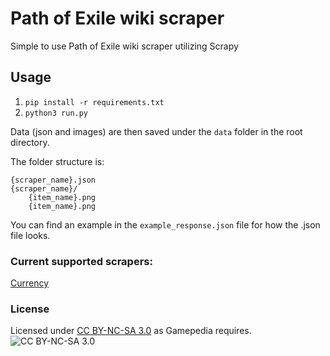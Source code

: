 # Path of Exile wiki scraper

Simple to use Path of Exile wiki scraper utilizing Scrapy

## Usage
1) `pip install -r requirements.txt`
2) `python3 run.py`

Data (json and images) are then saved under the `data` folder in the root directory.

The folder structure is: 

```
{scraper_name}.json
{scraper_name}/
	{item_name}.png
	{item_name}.png
```

You can find an example in the `example_response.json` file for how the .json file looks.

### Current supported scrapers:

[Currency](https://pathofexile.gamepedia.com/Currency)

### License
Licensed under [CC BY-NC-SA 3.0](https://creativecommons.org/licenses/by-nc-sa/3.0/) as Gamepedia requires.
![[CC BY-NC-SA 3.0](https://creativecommons.org/licenses/by-nc-sa/3.0/)](i.creativecommons.org/l/by-nc-sa/3.0/88x31.png)